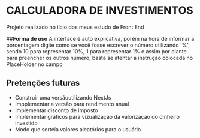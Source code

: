 # CALCULADORA DE INVESTIMENTOS

Projeto realizado no iício dos meus estudo de Front End

##**Forma de uso**
A interface é auto explicativa, porém na hora de informar a porcentagem digite como se você fosse escrever o número utilizando '%', sendo 10 para representar 10%, 1 para representar 1% e assim por diante.
para preencher os outros número, basta se atentar a instrução colocada no PlaceHolder no campo

## **Pretenções futuras**
+ Construir uma versãoutilizando NextJs
+ Impplementar a versão para rendimento anual
+ Implementar disconto de imposto
+ Implementar gráficos para vizualização da valorização do dinheiro investido
+ Modo que sorteia valores aleatórios para o usuário
